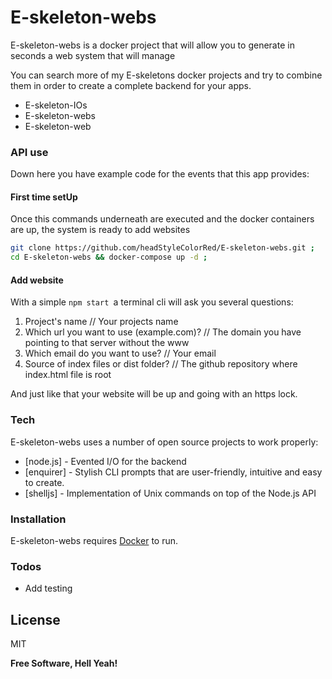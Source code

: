 # E-skeleton-webs


E-skeleton-webs is a docker project that will allow you to generate in seconds a web system that will manage

You can search more of my E-skeletons docker projects and try to combine them in order to create a complete backend for your apps.
  - E-skeleton-IOs
  - E-skeleton-webs
  - E-skeleton-web

### API use

Down here you have example code for the events that this app provides:

#### First time setUp
Once this commands underneath are executed and the docker containers are up, the system is ready to add websites
```sh
git clone https://github.com/headStyleColorRed/E-skeleton-webs.git ;
cd E-skeleton-webs && docker-compose up -d ;
```

#### Add website
With a simple ```npm start ```a terminal cli will ask you several questions:
1.  Project's name                                                              // Your projects name
2.  Which url you want to use (example.com)?                                    // The domain you have pointing to that server without the www
3.  Which email do you want to use?                                             // Your email
4.  Source of index files or dist folder?                                       // The github repository where index.html file is root

And just like that your website will be up and going with an https lock.


### Tech

E-skeleton-webs uses a number of open source projects to work properly:

* [node.js] - Evented I/O for the backend
* [enquirer] - Stylish CLI prompts that are user-friendly, intuitive and easy to create.
* [shelljs] -  Implementation of Unix commands on top of the Node.js API

### Installation

E-skeleton-webs requires [Docker](https://www.docker.com/) to run.


### Todos

 - Add testing

License
----

MIT


**Free Software, Hell Yeah!**